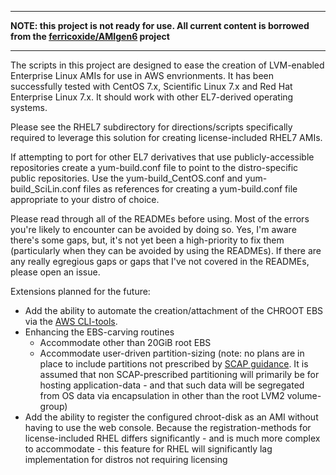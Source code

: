 - - - 
**NOTE: this project is not ready for use. All current content is borrowed from the [ferricoxide/AMIgen6](https://github.com/ferricoxide/AMIgen6) project**
- - - 
The scripts in this project are designed to ease the creation of LVM-enabled Enterprise Linux AMIs for use in AWS envrionments. It has been successfully tested with CentOS 7.x, Scientific Linux 7.x and Red Hat Enterprise Linux 7.x. It should work with other EL7-derived operating systems.

Please see the RHEL7 subdirectory for directions/scripts specifically required to leverage this solution for creating license-included RHEL7 AMIs.

If attempting to port for other EL7 derivatives that use publicly-accessible repositories create a yum-build.conf file to point to the distro-specific public repositories. Use the yum-build_CentOS.conf and yum-build_SciLin.conf files as references for creating a yum-build.conf file appropriate to your distro of choice.

Please read through all of the READMEs before using. Most of the errors you're likely to encounter can be avoided by doing so. Yes, I'm aware there's some gaps, but, it's not yet been a high-priority to fix them (particularly when they can be avoided by using the READMEs). If there are any really egregious gaps or gaps that I've not covered in the READMEs, please open an issue.

Extensions planned for the future:
* Add the ability to automate the creation/attachment of the CHROOT EBS via the [AWS CLI-tools](http://docs.aws.amazon.com/cli/latest/userguide/installing.html#install-bundle-other-os).
* Enhancing the EBS-carving routines
  * Accommodate other than 20GiB root EBS
  * Accommodate user-driven partition-sizing (note: no plans are in place to include partitions not prescribed by [SCAP guidance](https://fedorahosted.org/scap-security-guide/). It is assumed that non SCAP-prescribed partitioning will primarily be for hosting application-data - and that such data will be segregated from OS data via encapsulation in other than the root LVM2 volume-group)
* Add the ability to register the configured chroot-disk as an AMI without having to use the web console. Because the registration-methods for license-included RHEL differs significantly - and is much more complex to accommodate - this feature for RHEL will significantly lag implementation for distros not requiring licensing

